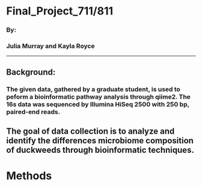 # Final_Project_711/811
### By: 
### Julia Murray and Kayla Royce
---
## Background: 
### The given data, gathered by a graduate student, is used to peform a bioinformatic pathway analysis through qiime2. The 16s data was sequenced by Illumina HiSeq 2500 with 250 bp, paired-end reads. 
The goal of data collection is to analyze and identify the differences microbiome composition of duckweeds through bioinformatic techniques. 
---
# Methods
